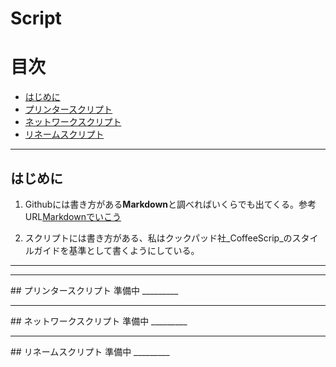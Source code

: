 # Script

# 目次

- [はじめに](#first)
- [プリンタースクリプト](#printscript)
- [ネットワークスクリプト](#netsc)
- [リネームスクリプト](#rename)

<hr id="first" />

## はじめに

1. Githubには書き方がある**Markdown**と調べればいくらでも出てくる。参考URL[Markdownでいこう](http://histudy.doorkeeper.jp/)

2. スクリプトには書き方がある、私はクックパッド社_CoffeeScrip_のスタイルガイドを基準として書くようにしている。

_________
<hr id="printscript" />
## プリンタースクリプト
準備中
_________
<hr id="netsc" />
## ネットワークスクリプト
準備中
_________
<hr id="rename" />
## リネームスクリプト
準備中
_________
